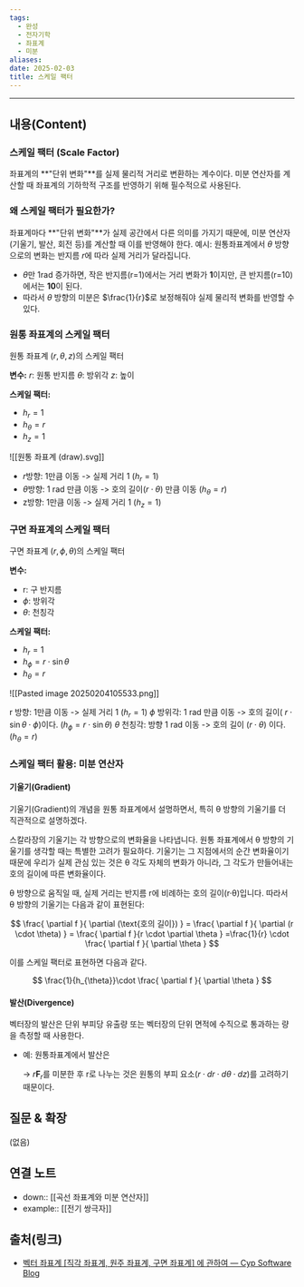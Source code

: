 ```yaml
---
tags:
  - 완성
  - 전자기학
  - 좌표계
  - 미분
aliases: 
date: 2025-02-03
title: 스케일 팩터
---
```


---

## 내용(Content)

### 스케일 팩터 (Scale Factor)

좌표계의 **"단위 변화"**를 실제 물리적 거리로 변환하는 계수이다. 미분 연산자를 계산할 때 좌표계의 기하학적 구조를 반영하기 위해 필수적으로 사용된다.

### 왜 스케일 팩터가 필요한가?

좌표계마다 **"단위 변화"**가 실제 공간에서 다른 의미를 가지기 때문에, 미분 연산자(기울기, 발산, 회전 등)를 계산할 때 이를 반영해야 한다.
예시: 원통좌표계에서 $\theta$ 방향으로의 변화는 반지름 $r$에 따라 실제 거리가 달라집니다.

- $\theta$만 1rad 증가하면, 작은 반지름(r=1)에서는 거리 변화가 **1**이지만, 큰 반지름(r=10)에서는 **10**이 된다.
- 따라서 $\theta$ 방향의 미분은 $\frac{1}{r}$로 보정해줘야 실제 물리적 변화를 반영할 수 있다.

### 원통 좌표계의 스케일 팩터

원통 좌표계 $(r, \theta, z)$의 스케일 팩터

**변수:**
$r$: 원통 반지름
$\theta$: 방위각
$z$: 높이

**스케일 팩터:**
- $h_{r}= 1$
- $h_{\theta} = r$
- $h_{z}=1$

![[원통 좌표계 (draw).svg]]

- $r$방향: 1만큼 이동 -> 실제 거리 1 ($h_{r}= 1$)
- $\theta$방향: 1 rad 만큼 이동 -> 호의 길이($r \cdot \theta$) 만큼 이동 ($h_{\theta} = r$)
- z방향: 1만큼 이동 -> 실제 거리 1 ($h_{z}=1$)

### 구면 좌표계의 스케일 팩터

구면 좌표계 $(r, \phi, \theta)$의 스케일 팩터

**변수:**
- r: 구 반지름
- $\phi$: 방위각
- $\theta$: 천칭각

**스케일 팩터:**
- $h_{r} = 1$
- $h_{\phi}=r \cdot \sin \theta$
- $h_{\theta}=r$


![[Pasted image 20250204105533.png]]

r 방향: 1만큼 이동 -> 실제 거리 1 ($h_{r}=1$)
$\phi$ 방위각: 1 rad 만큼 이동 -> 호의 길이( $r \cdot \sin \theta \cdot \phi$)이다. ($h_{\phi}=r \cdot \sin \theta$)
$\theta$ 천칭각: 방향 1 rad 이동 -> 호의 길이 ($r \cdot \theta$) 이다. ($h_{\theta}=r$)

### 스케일 팩터 활용: 미분 연산자

#### 기울기(Gradient)

기울기(Gradient)의 개념을 원통 좌표계에서 설명하면서, 특히 θ 방향의 기울기를 더 직관적으로 설명하겠다.

스칼라장의 기울기는 각 방향으로의 변화율을 나타냅니다. 원통 좌표계에서 θ 방향의 기울기를 생각할 때는 특별한 고려가 필요하다. 기울기는 그 지점에서의 순간 변화율이기 때문에 우리가 실제 관심 있는 것은 θ 각도 자체의 변화가 아니라, 그 각도가 만들어내는 호의 길이에 따른 변화율이다.

θ 방향으로 움직일 때, 실제 거리는 반지름 r에 비례하는 호의 길이(r·θ)입니다. 따라서 θ 방향의 기울기는 다음과 같이 표현된다:

$$
	\frac{ \partial f }{ \partial (\text{호의 길이}) } = \frac{ \partial f }{ \partial (r \cdot \theta) } = \frac{ \partial f }{r \cdot \partial \theta } =\frac{1}{r} \cdot \frac{ \partial f }{ \partial \theta } 
$$

이를 스케일 팩터로 표현하면 다음과 같다.

$$
	\frac{1}{h_{\theta}}\cdot \frac{ \partial f }{ \partial \theta } 
$$

#### 발산(Divergence)

벡터장의 발산은 단위 부피당 유출량 또는 벡터장의 단위 면적에 수직으로 통과하는 량을 측정할 때 사용한다.

- 예: 원통좌표계에서 발산은
    
    → $r\mathbf{F}_{r}$​를 미분한 후 r로 나누는 것은 원통의 부피 요소($r \cdot dr \cdot d\theta \cdot dz$)를 고려하기 때문이다.

## 질문 & 확장

(없음)

## 연결 노트

- down:: [[곡선 좌표계와 미분 연산자]]
- example:: [[전기 쌍극자]]
## 출처(링크)

- [벡터 좌표계 \[직각 좌표계, 원주 좌표계, 구면 좌표계\] 에 관하여 — Cyp Software Blog](https://cypsw.tistory.com/entry/%EB%B2%A1%ED%84%B0-%EC%A2%8C%ED%91%9C%EA%B3%84-%EC%A7%81%EA%B0%81-%EC%A2%8C%ED%91%9C%EA%B3%84-%EC%9B%90%EC%A3%BC-%EC%A2%8C%ED%91%9C%EA%B3%84-%EA%B5%AC%EB%A9%B4-%EC%A2%8C%ED%91%9C%EA%B3%84-%EC%97%90-%EA%B4%80%ED%95%98%EC%97%AC)



